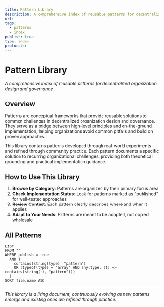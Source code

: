 ```yaml
---
title: Pattern Library
description: A comprehensive index of reusable patterns for decentralized organization design and governance
url: 
tags:
  - patterns
  - index
publish: true
type: index
protocols: 
---
```

# Pattern Library

_A comprehensive index of reusable patterns for decentralized organization design and governance_

## Overview

Patterns are conceptual frameworks that provide reusable solutions to common challenges in decentralized organization design and governance. They serve as a bridge between high-level principles and on-the-ground implementation, helping organizations avoid common pitfalls and build on proven approaches.

This library contains patterns developed through real-world experiments and refined through community practice. Each pattern documents a specific solution to recurring organizational challenges, providing both theoretical grounding and practical implementation guidance.

## How to Use This Library

1. **Browse by Category**: Patterns are organized by their primary focus area
2. **Check Implementation Status**: Look for patterns marked as "published" for well-tested approaches
3. **Review Context**: Each pattern clearly describes where and when it applies
4. **Adapt to Your Needs**: Patterns are meant to be adapted, not copied wholesale

## All Patterns

```dataview
LIST 
FROM "" 
WHERE publish = true
  AND (
    contains(string(type), "pattern") 
    OR (typeof(type) = "array" AND any(type, (t) => contains(string(t), "pattern")))
  )
SORT file.name ASC
```

---

*This library is a living document, continuously evolving as new patterns emerge and existing ones are refined through practice.*